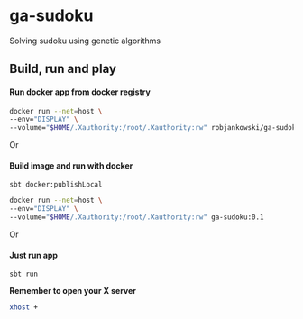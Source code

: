 # ga-sudoku
Solving sudoku using genetic algorithms

## Build, run and play

#### Run docker app from docker registry
```bash
docker run --net=host \
--env="DISPLAY" \
--volume="$HOME/.Xauthority:/root/.Xauthority:rw" robjankowski/ga-sudoku:0.1
```

Or 
#### Build image and run with docker

```sbtshell
sbt docker:publishLocal
```

```bash
docker run --net=host \
--env="DISPLAY" \
--volume="$HOME/.Xauthority:/root/.Xauthority:rw" ga-sudoku:0.1
```

Or 
#### Just run app
```sbtshell
sbt run
```


**Remember to open your X server**
```bash
xhost +
```

